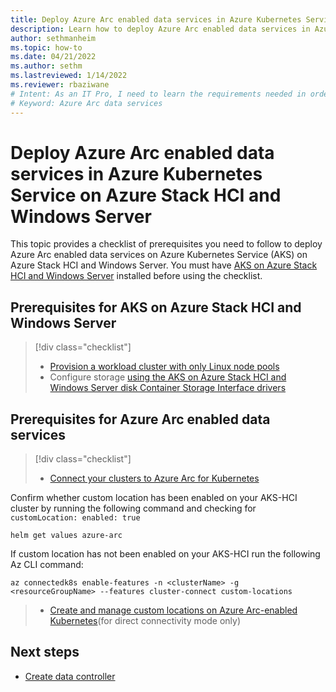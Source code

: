 ```yaml
---
title: Deploy Azure Arc enabled data services in Azure Kubernetes Service on Azure Stack HCI and Windows Server
description: Learn how to deploy Azure Arc enabled data services in Azure Kubernetes Service on Azure Stack HCI and Windows Server.
author: sethmanheim
ms.topic: how-to
ms.date: 04/21/2022
ms.author: sethm 
ms.lastreviewed: 1/14/2022
ms.reviewer: rbaziwane
# Intent: As an IT Pro, I need to learn the requirements needed in order to deploy Azure Arc data in AKS on Azure Stack HCI and Windows Server.
# Keyword: Azure Arc data services
---
```


# Deploy Azure Arc enabled data services in Azure Kubernetes Service on Azure Stack HCI and Windows Server

This topic provides a checklist of prerequisites you need to follow to deploy Azure Arc enabled data services on  Azure Kubernetes Service (AKS) on Azure Stack HCI and Windows Server. You must have [AKS on Azure Stack HCI and Windows Server](kubernetes-walkthrough-powershell.md) installed before using the checklist.

## Prerequisites for AKS on Azure Stack HCI and Windows Server

> [!div class="checklist"]
> * [Provision a workload cluster with only Linux node pools](use-node-pools.md)
> * Configure storage [using the AKS on Azure Stack HCI and Windows Server disk Container Storage Interface drivers](./container-storage-interface-disks.md#create-a-custom-storage-class-for-an-aks-on-azure-stack-hci-and-windows-server-disk)

## Prerequisites for Azure Arc enabled data services

> [!div class="checklist"]
> * [Connect your clusters to Azure Arc for Kubernetes](/azure-stack/aks-hci/connect-to-arc)

Confirm whether custom location has been enabled on your AKS-HCI cluster by running the following command and checking for `customLocation: enabled: true`
```
helm get values azure-arc
```

If custom location has not been enabled on your AKS-HCI run the following Az CLI command:
```
az connectedk8s enable-features -n <clusterName> -g <resourceGroupName> --features cluster-connect custom-locations
```
> * [Create and manage custom locations on Azure Arc-enabled Kubernetes](/azure/azure-arc/kubernetes/custom-locations)(for direct connectivity mode only)

## Next steps

- [Create data controller](/azure/azure-arc/data/create-data-controller)


